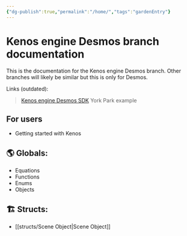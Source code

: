 ```yaml
---
{"dg-publish":true,"permalink":"/home/","tags":"gardenEntry"}
---
```



# Kenos engine Desmos branch documentation

This is the documentation for the Kenos engine Desmos branch. Other branches will likely be similar but this is only for Desmos.

Links (outdated):
>[Kenos engine Desmos SDK](https://www.desmos.com/calculator/0cjbowmxdq)
>York Park example

## For users
- Getting started with Kenos

## 🌎 **Globals:** 
- Equations
- Functions
- Enums
- Objects

## 🏗 **Structs:**
- [[structs/Scene Object\|Scene Object]]